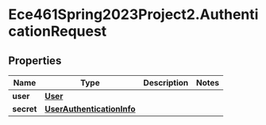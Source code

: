 # Ece461Spring2023Project2.AuthenticationRequest

## Properties
Name | Type | Description | Notes
------------ | ------------- | ------------- | -------------
**user** | [**User**](User.md) |  | 
**secret** | [**UserAuthenticationInfo**](UserAuthenticationInfo.md) |  | 
